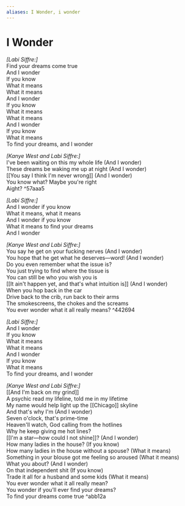 ```yaml
---
aliases: I Wonder, i wonder
---
```



# I Wonder

_[Labi Siffre:]_  
Find your dreams come true  
And I wonder  
If you know  
What it means  
What it means  
And I wonder  
If you know  
What it means  
What it means  
And I wonder  
If you know  
What it means  
To find your dreams, and I wonder  

_[Kanye West and Labi Siffre:]_  
I've been waiting on this my whole life (And I wonder)  
These dreams be waking me up at night (And I wonder)  
[[You say I think I'm never wrong]] (And I wonder)  
You know what? Maybe you're right  
Aight? ^57aaa5

_[Labi Siffre:]_  
And I wonder if you know  
What it means, what it means  
And I wonder if you know  
What it means to find your dreams  
And I wonder  

_[Kanye West and Labi Siffre:]_  
You say he get on your fucking nerves (And I wonder)  
You hope that he get what he deserves—word! (And I wonder)  
Do you even remember what the issue is?  
You just trying to find where the tissue is  
You can still be who you wish you is  
[[It ain't happen yet, and that's what intuition is]] (And I wonder)  
When you hop back in the car  
Drive back to the crib, run back to their arms  
The smokescreens, the chokes and the screams  
You ever wonder what it all really means? ^442694

_[Labi Siffre:]_  
And I wonder  
If you know  
What it means  
What it means  
And I wonder  
If you know  
What it means  
To find your dreams, and I wonder  

_[Kanye West and Labi Siffre:]_  
[[And I'm back on my grind]]  
A psychic read my lifeline, told me in my lifetime  
My name would help light up the [[Chicago]] skyline  
And that's why I'm (And I wonder)  
Seven o'clock, that's prime-time  
Heaven'll watch, God calling from the hotlines  
Why he keep giving me hot lines?  
[[I'm a star—how could I not shine]]? (And I wonder)  
How many ladies in the house? (If you know)  
How many ladies in the house without a spouse? (What it means)  
Something in your blouse got me feeling so aroused (What it means)  
What you about? (And I wonder)  
On that independent shit (If you know)  
Trade it all for a husband and some kids (What it means)  
You ever wonder what it all really mean?  
You wonder if you'll ever find your dreams?  
To find your dreams come true ^abb12a
